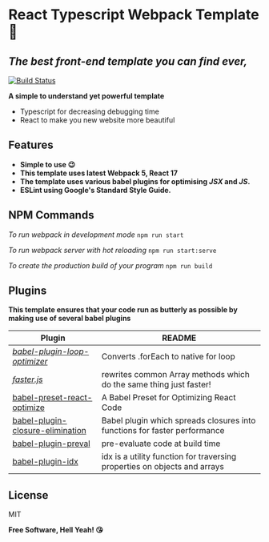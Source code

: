 # **React Typescript Webpack Template 🥳**
## _The best front-end template you can find ever,_

[![Build Status](https://travis-ci.org/joemccann/dillinger.svg?branch=master)](https://travis-ci.org/joemccann/dillinger)

**A simple to understand yet powerful template**

- Typescript for decreasing debugging time
- React to make you new website more beautiful

## Features

- **Simple to use 😉**
- **This template uses latest Webpack 5, React 17**
- **The template uses various babel plugins for optimising _JSX_ and _JS_.**
- **ESLint using Google's Standard Style Guide.**




## NPM Commands
_To run webpack in development mode_
```npm run start```

_To run webpack server with hot reloading_
```npm run start:serve```

_To create the production build of your program_
```npm run build```



## Plugins

**This template ensures that your code run as butterly as possible by making use of several babel plugins** 

| Plugin | README |
| ------ | ------ |
| [_babel-plugin-loop-optimizer_](https://github.com/vihanb/babel-plugin-loop-optimizer) | Converts .forEach to native for loop |
| [_faster.js_](https://github.com/vzhou842/faster.js) | rewrites common Array methods which do the same thing just faster! |
| [babel-preset-react-optimize](https://github.com/jamiebuilds/babel-react-optimize) | A Babel Preset for Optimizing React Code |
| [babel-plugin-closure-elimination](https://github.com/codemix/babel-plugin-closure-elimination) | Babel plugin which spreads closures  into functions for faster performance |
| [babel-plugin-preval](https://github.com/kentcdodds/babel-plugin-preval) | pre-evaluate code at build time |
| [babel-plugin-idx](https://github.com/facebookincubator/idx) | idx is a utility function for traversing properties on objects and arrays |


## License

MIT

**Free Software, Hell Yeah! 😘**
